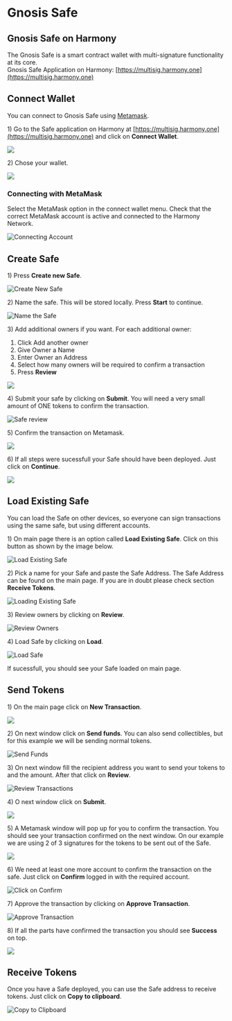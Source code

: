 # Gnosis Safe

## Gnosis Safe on Harmony

The Gnosis Safe is a smart contract wallet with multi-signature functionality at its core. \
Gnosis Safe Application on Harmony: [https://multisig.harmony.one](https://multisig.harmony.one)

## Connect Wallet

You can connect to Gnosis Safe using [Metamask](../../network/wallets/browser-extensions-wallets/metamask-wallet/).

1\) Go to the Safe application on Harmony at [https://multisig.harmony.one](https://multisig.harmony.one) and click on **Connect Wallet**.

![](../../.gitbook/assets/gnosis-safe1.png)

2\) Chose your wallet.

![](../../.gitbook/assets/gnosis-safe2.png)

### Connecting with MetaMask

Select the MetaMask option in the connect wallet menu. Check that the correct MetaMask account is active and connected to the Harmony Network.

![Connecting Account](../../.gitbook/assets/gnosis-safe3.png)

## Create Safe

1\) Press **Create new Safe**.

![Create New Safe](../../.gitbook/assets/gnosis-safe4.png)

2\) Name the safe. This will be stored locally. Press **Start** to continue.

![Name the Safe](../../.gitbook/assets/gnosis-safe5.png)

3\) Add additional owners if you want. For each additional owner:

1. Click Add another owner
2. Give Owner a Name
3. Enter Owner an Address
4. Select how many owners will be required to confirm a transaction
5. Press **Review**

![](<../../.gitbook/assets/gnosis-safe6 (1).png>)

4\) Submit your safe by clicking on **Submit**. You will need a very small amount of ONE tokens to confirm the transaction.

![Safe review](../../.gitbook/assets/gnosis-safe7.png)

5\) Confirm the transaction on Metamask.

![](../../.gitbook/assets/gnosis-safe8.png)

6\) If all steps were sucessfull your Safe should have been deployed. Just click on **Continue**.

![](../../.gitbook/assets/gnosis-safe9.png)

## Load Existing Safe

You can load the Safe on other devices, so everyone can sign transactions using the same safe, but using different accounts.

1\) On main page there is an option called **Load Existing Safe**. Click on this button as shown by the image below.

![Load Existing Safe](../../.gitbook/assets/gnosis-safe11.png)

2\) Pick a name for your Safe and paste the Safe Address. The Safe Address can be found on the main page. If you are in doubt please check section **Receive Tokens**.

![Loading Existing Safe](../../.gitbook/assets/gnosis-safe12.png)

3\) Review owners by clicking on **Review**.

![Review Owners](../../.gitbook/assets/gnosis-safe13.png)

4\) Load Safe by clicking on **Load**.

![Load Safe](../../.gitbook/assets/gnosis-safe14.png)

If sucessfull, you should see your Safe loaded on main page.

## Send Tokens

1\) On the main page click on **New Transaction**.

![](../../.gitbook/assets/gnosis-safe15.png)

2\) On next window click on **Send funds**. You can also send collectibles, but for this example we will be sending normal tokens.

![Send Funds](../../.gitbook/assets/gnosis-safe16.png)

3\) On next window fill the recipient address you want to send your tokens to and the amount. After that click on **Review**.

![Review Transactions](../../.gitbook/assets/gnosis-safe17.png)

4\) O next window click on **Submit**.

![](../../.gitbook/assets/gnosis-safe18.png)

5\) A Metamask window will pop up for you to confirm the transaction. You should see your transaction confirmed on the next window. On our example we are using 2 of 3 signatures for the tokens to be sent out of the Safe.

![](../../.gitbook/assets/gnosis-safe19.png)

6\) We need at least one more account to confirm the transaction on the safe. Just click on **Confirm** logged in with the required account.

![Click on Confirm](../../.gitbook/assets/gnosis-safe20.png)

7\) Approve the transaction by clicking on **Approve Transaction**.

![Approve Transaction](../../.gitbook/assets/gnosis-safe21.png)

8\) If all the parts have confirmed the transaction you should see **Success** on top.

![](../../.gitbook/assets/gnosis-safe22.png)

## Receive Tokens

Once you have a Safe deployed, you can use the Safe address to receive tokens. Just click on **Copy to clipboard**.

![Copy to Clipboard](../../.gitbook/assets/gnosis-safe10.png)
